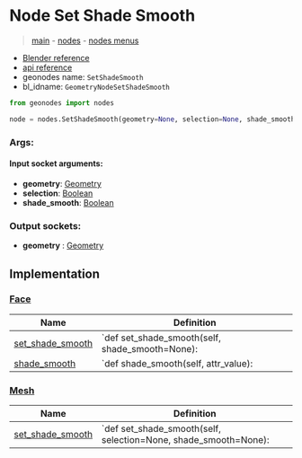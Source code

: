 # Node Set Shade Smooth

> [main](../structure.md) - [nodes](nodes.md) - [nodes menus](nodes_menus.md)

- [Blender reference](https://docs.blender.org/manual/en/latest/modeling/geometry_nodes/mesh/set_shade_smooth.html)
- [api reference](https://docs.blender.org/api/current/bpy.types.GeometryNodeSetShadeSmooth.html)
- geonodes name: `SetShadeSmooth`
- bl_idname: `GeometryNodeSetShadeSmooth`

```python
from geonodes import nodes

node = nodes.SetShadeSmooth(geometry=None, selection=None, shade_smooth=None)
```

### Args:

#### Input socket arguments:

- **geometry**: [Geometry](Geometry.md)
- **selection**: [Boolean](Boolean.md)
- **shade_smooth**: [Boolean](Boolean.md)

### Output sockets:

- **geometry** : [Geometry](Geometry.md)

## Implementation

### [Face](Face.md)

| Name | Definition |
|------|------------|
 | [set_shade_smooth](Face.md#set_shade_smooth) | `def set_shade_smooth(self, shade_smooth=None): |
 | [shade_smooth](Face.md#shade_smooth) | `def shade_smooth(self, attr_value): |

### [Mesh](Mesh.md)

| Name | Definition |
|------|------------|
 | [set_shade_smooth](Mesh.md#set_shade_smooth) | `def set_shade_smooth(self, selection=None, shade_smooth=None): |


